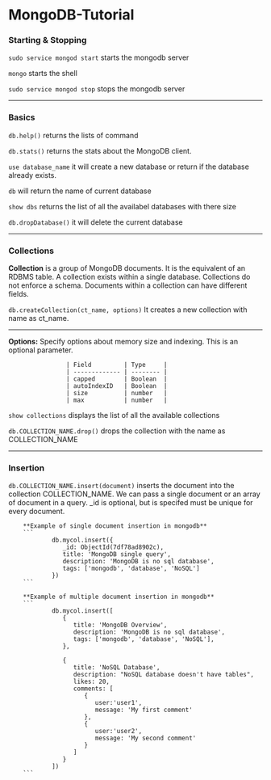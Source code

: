 # MongoDB-Tutorial

### Starting & Stopping

`sudo service mongod start`	starts the mongodb server

`mongo`  starts the shell

`sudo service mongod stop` 	stops the mongodb server

---

### Basics

`db.help()`	returns the lists of command

`db.stats()` returns the stats about the MongoDB client. 

`use database_name` it will create a new database or return if the database already exists.

`db` will return the name of current database

`show dbs` returns the list of all the availabel databases with there size

`db.dropDatabase()` it will delete the current database

---

### Collections

**Collection** is a group of MongoDB documents. It is the equivalent of an RDBMS table. A collection exists within a single database. Collections do not enforce a schema. Documents within a collection can have different fields.

`db.createCollection(ct_name, options)` It creates a new collection with name as ct_name.

---

**Options:** Specify options about memory size and indexing. This is an optional parameter.

					| Field         | Type     |
					| ------------- | -------- |
					| capped        | Boolean  |
					| autoIndexID   | Boolean  |
					| size          | number   |
					| max           | number   |
		

`show collections`	displays the list of all the available collections

`db.COLLECTION_NAME.drop()` drops the collection with the name as COLLECTION_NAME

---

### Insertion 

`db.COLLECTION_NAME.insert(document)`  inserts the document into the collection COLLECTION_NAME. We can pass a single document or an array of document in a query. 											\_id is optional, but is specifed must be unique for every document.  
	

		**Example of single document insertion in mongodb**
		```
				db.mycol.insert({
				   _id: ObjectId(7df78ad8902c),
				   title: 'MongoDB single query', 
				   description: 'MongoDB is no sql database',
				   tags: ['mongodb', 'database', 'NoSQL']
				})
		```

		**Example of multiple document insertion in mongodb**
		```
				db.mycol.insert([
				   {
				      title: 'MongoDB Overview', 
				      description: 'MongoDB is no sql database',
				      tags: ['mongodb', 'database', 'NoSQL'],
				   },
					
				   {
				      title: 'NoSQL Database', 
				      description: "NoSQL database doesn't have tables",
				      likes: 20, 
				      comments: [
				         {
				            user:'user1',
				            message: 'My first comment'
				         },
				         {
				            user:'user2',
				            message: 'My second comment'
				         }
				      ]
				   }
				])
		```


